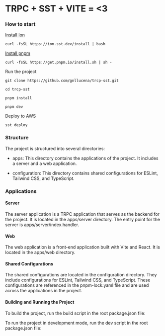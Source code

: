 # TRPC + SST + VITE = <3

### How to start

[Install Ion](https://ion.sst.dev/docs/)

    curl -fsSL https://ion.sst.dev/install | bash

[Install pnpm](https://pnpm.io/installation)

    curl -fsSL https://get.pnpm.io/install.sh | sh -

Run the project

    git clone https://github.com/gnllucena/trcp-sst.git

    cd trcp-sst

    pnpm install

    pnpm dev

Deploy to AWS

    sst deploy

### Structure

The project is structured into several directories:

- apps: This directory contains the applications of the project. It includes a server and a web application.

- configuration: This directory contains shared configurations for ESLint, Tailwind CSS, and TypeScript.

### Applications

#### Server

The server application is a TRPC application that serves as the backend for the project. It is located in the apps/server directory. The entry point for the server is apps/server/index.handler.

#### Web

The web application is a front-end application built with Vite and React. It is located in the apps/web directory.

#### Shared Configurations

The shared configurations are located in the configuration directory. They include configurations for ESLint, Tailwind CSS, and TypeScript. These configurations are referenced in the pnpm-lock.yaml file and are used across the applications in the project.

#### Building and Running the Project

To build the project, run the build script in the root package.json file:

To run the project in development mode, run the dev script in the root package.json file:
